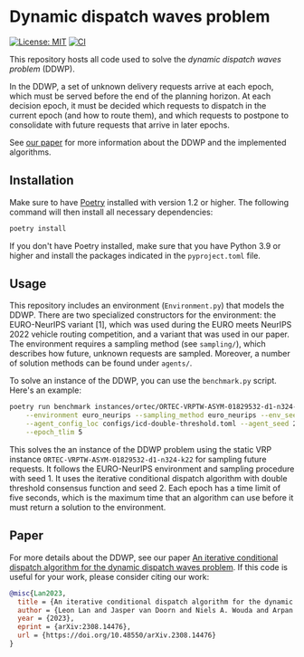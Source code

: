 
# Dynamic dispatch waves problem
 [![License: MIT](https://img.shields.io/badge/License-MIT-yellow.svg)](https://opensource.org/licenses/MIT)
[![CI](https://github.com/leonlan/dynamic-dispatch-waves/actions/workflows/CI.yml/badge.svg)](https://github.com/leonlan/dynamic-dispatch-waves/actions/workflows/CI.yml)

This repository hosts all code used to solve the *dynamic dispatch waves problem* (DDWP). 

In the DDWP, a set of unknown delivery requests arrive at each epoch, which must be served before the end of the planning horizon. 
At each decision epoch, it must be decided which requests to dispatch in the current epoch (and how to route them), and which requests to postpone to consolidate with future requests that arrive in later epochs.

See [our paper](#paper) for more information about the DDWP and the implemented algorithms.


## Installation
Make sure to have [Poetry](https://python-poetry.org/) installed with version 1.2 or higher. 
The following command will then install all necessary dependencies:

```bash
poetry install
```

If you don't have Poetry installed, make sure that you have Python 3.9 or higher and install the packages indicated in the `pyproject.toml` file. 

## Usage

This repository includes an environment (`Environment.py`) that models the DDWP.
There are two specialized constructors for the environment: the EURO-NeurIPS variant [1], which was used during the EURO meets NeurIPS 2022 vehicle routing competition, and a variant that was used in our paper. 
The environment requires a sampling method (see `sampling/`), which describes how future, unknown requests are sampled.
Moreover, a number of solution methods can be found under `agents/`.

To solve an instance of the DDWP, you can use the `benchmark.py` script. Here's an example:

``` bash
poetry run benchmark instances/ortec/ORTEC-VRPTW-ASYM-01829532-d1-n324-k22.txt\
    --environment euro_neurips --sampling_method euro_neurips --env_seed 1\
    --agent_config_loc configs/icd-double-threshold.toml --agent_seed 2\
    --epoch_tlim 5
```

This solves the an instance of the DDWP problem using the static VRP instance `ORTEC-VRPTW-ASYM-01829532-d1-n324-k22` for sampling future requests.
It follows the EURO-NeurIPS environment and sampling procedure with seed 1. 
It uses the iterative conditional dispatch algorithm with double threshold consensus function and seed 2.
Each epoch has a time limit of five seconds, which is the maximum time that an algorithm can use before it must return a solution to the environment.

## Paper

For more details about the DDWP, see our paper [An iterative conditional dispatch algorithm for the dynamic dispatch waves problem](https://tex.stackexchange.com/questions/3833/how-to-cite-an-article-from-arxiv-using-bibtex). If this code is useful for your work, please consider citing our work:

``` bibtex
@misc{Lan2023,
  title = {An iterative conditional dispatch algorithm for the dynamic dispatch waves problem}, 
  author = {Leon Lan and Jasper van Doorn and Niels A. Wouda and Arpan Rijal and Sandjai Bhulai},
  year = {2023},
  eprint = {arXiv:2308.14476},
  url = {https://doi.org/10.48550/arXiv.2308.14476}
}
```
